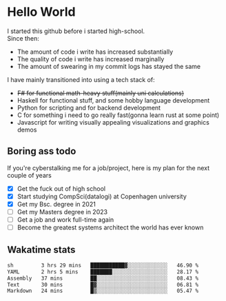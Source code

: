 # Hello World

I started this github before i started high-school.  
Since then:
- The amount of code i write has increased substantially
- The quality of code i write has increased marginally
- The amount of swearing in my commit logs has stayed the same

I have mainly transitioned into using a tech stack of:
- ~~F# for functional math-heavy stuff(mainly uni calculations)~~
- Haskell for functional stuff, and some hobby language development
- Python for scripting and for backend development
- C for something i need to go really fast(gonna learn rust at some point)
- Javascript for writing visually appealing visualizations and graphics demos

## Boring ass todo
If you're cyberstalking me for a job/project, here is my plan for the next couple of years
- [x] Get the fuck out of high school
- [x] Start studying CompSci(datalogi) at Copenhagen university
- [x] Get my Bsc. degree in 2021
- [ ] Get my Masters degree in 2023
- [ ] Get a job and work full-time again
- [ ] Become the greatest systems architect the world has ever known

## Wakatime stats
<!--START_SECTION:waka-->

```txt
sh         3 hrs 29 mins   ███████████▓░░░░░░░░░░░░░   46.90 %
YAML       2 hrs 5 mins    ███████░░░░░░░░░░░░░░░░░░   28.17 %
Assembly   37 mins         ██░░░░░░░░░░░░░░░░░░░░░░░   08.43 %
Text       30 mins         █▓░░░░░░░░░░░░░░░░░░░░░░░   06.81 %
Markdown   24 mins         █▒░░░░░░░░░░░░░░░░░░░░░░░   05.47 %
```

<!--END_SECTION:waka-->
